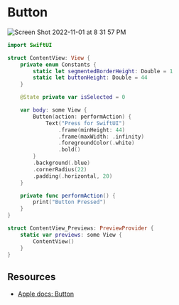 # Button 

![Screen Shot 2022-11-01 at 8 31 57 PM](https://user-images.githubusercontent.com/1819208/199367102-40b19ad9-823d-499a-9372-051d544f262e.png)


```swift
import SwiftUI

struct ContentView: View {
    private enum Constants {
        static let segmentedBorderHeight: Double = 1
        static let buttonHeight: Double = 44
    }

    @State private var isSelected = 0

    var body: some View {
        Button(action: performAction) {
            Text("Press for SwiftUI")
                .frame(minHeight: 44)
                .frame(maxWidth: .infinity)
                .foregroundColor(.white)
                .bold()
        }
        .background(.blue)
        .cornerRadius(22)
        .padding(.horizontal, 20)
    }

    private func performAction() {
        print("Button Pressed")
    }
}

struct ContentView_Previews: PreviewProvider {
    static var previews: some View {
        ContentView()
    }
}
```

## Resources

* [Apple docs: Button](https://developer.apple.com/documentation/swiftui/button)
